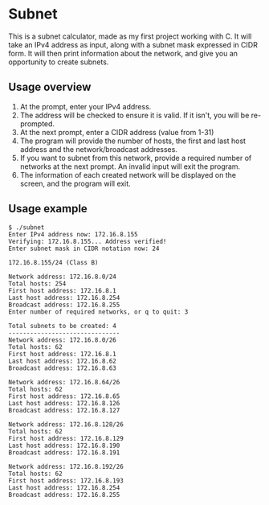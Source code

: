 # Subnet

This is a subnet calculator, made as my first project working with C.
It will take an IPv4 address as input, along with a subnet mask expressed in CIDR form.
It will then print information about the network, and give you an opportunity to create subnets.

## Usage overview
1. At the prompt, enter your IPv4 address.
2. The address will be checked to ensure it is valid. If it isn't, you will be re-prompted.
3. At the next prompt, enter a CIDR address (value from 1-31)
4. The program will provide the number of hosts, the first and last host address and the network/broadcast addresses.
5. If you want to subnet from this network, provide a required number of networks at the next prompt. An invalid input will exit the program.
6. The information of each created network will be displayed on the screen, and the program will exit.

## Usage example
```
$ ./subnet
Enter IPv4 address now: 172.16.8.155
Verifying: 172.16.8.155... Address verified!
Enter subnet mask in CIDR notation now: 24

172.16.8.155/24 (Class B)

Network address: 172.16.8.0/24
Total hosts: 254
First host address: 172.16.8.1
Last host address: 172.16.8.254
Broadcast address: 172.16.8.255
Enter number of required networks, or q to quit: 3

Total subnets to be created: 4
-------------------------------
Network address: 172.16.8.0/26
Total hosts: 62
First host address: 172.16.8.1
Last host address: 172.16.8.62
Broadcast address: 172.16.8.63

Network address: 172.16.8.64/26
Total hosts: 62
First host address: 172.16.8.65
Last host address: 172.16.8.126
Broadcast address: 172.16.8.127

Network address: 172.16.8.128/26
Total hosts: 62
First host address: 172.16.8.129
Last host address: 172.16.8.190
Broadcast address: 172.16.8.191

Network address: 172.16.8.192/26
Total hosts: 62
First host address: 172.16.8.193
Last host address: 172.16.8.254
Broadcast address: 172.16.8.255
``` 
